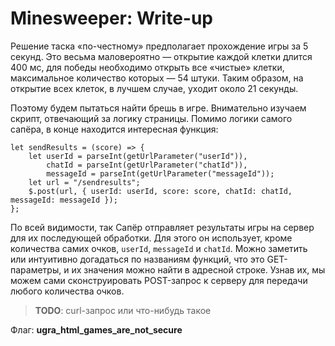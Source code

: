 # Minesweeper: Write-up

Решение таска «по-честному» предполагает прохождение игры за 5 секунд. Это весьма маловероятно — открытие каждой клетки длится 400 мс, для победы необходимо открыть все «чистые» клетки, максимальное количество которых — 54 штуки. Таким образом, на открытие всех клеток, в лучшем случае, уходит около 21 секунды.  

Поэтому будем пытаться найти брешь в игре. Внимательно изучаем скрипт, отвечающий за логику страницы. Помимо логики самого сапёра, в конце находится интересная функция:  

```
let sendResults = (score) => {
    let userId = parseInt(getUrlParameter("userId")),
        chatId = parseInt(getUrlParameter("chatId")),
        messageId = parseInt(getUrlParameter("messageId"));
    let url = "/sendresults";
    $.post(url, { userId: userId, score: score, chatId: chatId, messageId: messageId });
};
```

По всей видимости, так Сапёр отправляет результаты игры на сервер для их последующей обработки. Для этого он использует, кроме количества самих очков, `userId`, `messageId` и `chatId`. Можно заметить или интуитивно догадаться по названиям функций, что это GET-параметры, и их значения можно найти в адресной строке. Узнав их, мы можем сами сконструировать POST-запрос к серверу для передачи любого количества очков.

> **TODO**: curl-запрос или что-нибудь такое

Флаг: **ugra_html_games_are_not_secure**
